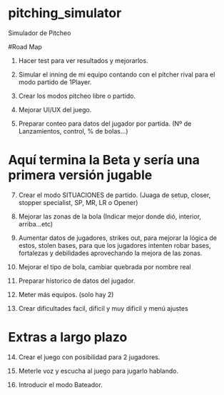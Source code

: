 # pitching_simulator
Simulador de Pitcheo

#Road Map

1) Hacer test para ver resultados y mejorarlos.

2) Simular el inning de mi equipo contando con el pítcher rival para el modo partido de 1Player.

4) Crear los modos pitcheo libre o partido.

5) Mejorar UI/UX del juego.

6) Preparar conteo para datos del jugador por partida. (Nº de Lanzamientos, control, % de bolas...)


# Aquí termina la Beta y sería una primera versión jugable


7) Crear el modo SITUACIONES de partido. (Juaga de setup, closer, stopper specialist, SP, MR, LR o Opener)

8) Mejorar las zonas de la bola (Indicar mejor donde dió, interior, arriba...etc)

9) Aumentar datos de jugadores, strikes out, para mejorar la lógica de estos, stolen bases, para que los jugadores intenten robar bases, fortalezas y debilidades aprovechando la mejora de las zonas.

10) Mejorar el tipo de bola, cambiar quebrada por nombre real

11) Preparar historico de datos del jugador.

12) Meter más equipos. (solo hay 2)

13) Crear dificultades facil, dificil y muy dificil y menú ajustes


# Extras a largo plazo


14) Crear el juego con posibilidad para 2 jugadores.

15) Meterle voz y escucha al juego para jugarlo hablando.

16) Introducir el modo Bateador.



